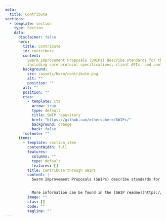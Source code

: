 ```yaml
---
meta:
  title: Contribute
sections:
  - template: section
    type: Section
    data:
      disclaimer: false
      hero:
        title: Contribute
        id: contribute
        content:
          Swarm Improvement Proposals (SWIPs) describe standards for the Swarm platform,
          including core protocol specifications, client APIs, and contract standards.
        background:
          src: /assets/hero/contribute.png
          alt: ""
          position: ""
        alt: ""
        position: ""
        ctas:
          - template: cta
            arrow: true
            type: default
            title: SWIP repository
            href: "https://github.com/ethersphere/SWIPs/"
            background: orange
            back: false
        footnote: ""
      items:
        - template: section_item
          contentWidth: full
          features:
            columns: ""
            type: default
            features: []
          title: Contribute through SWIPs
          content: |-
            Swarm Improvement Proposals (SWIPs) describe standards for the Swarm platform, including core protocol specifications, client APIs, and contract standards. Interested parties can follow the the SWIP process to submit their specification proposals on said topics. It is best to first test the ideas for proposals with the rest of the Swarm community on the [Swarm Discord](https://discord.ethswarm.org) channels, followed up by formalising them in the [SWIP repository](https://github.com/ethersphere/SWIPs/).


            More information can be found in the [SWIP readme](https://github.com/ethersphere/SWIPs#readme). A browsable version of all current and draft SWIPs can be found on [GitHub](https://github.com/ethersphere/SWIPs/tree/master/SWIPs).
          image: ""
          ctas: []
          code: ""
          tagline: ""
---
```

